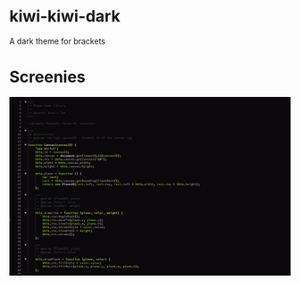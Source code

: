 kiwi-kiwi-dark
==============

A dark theme for brackets

# Screenies

![](kiwi-kiwi-dark-screenie.PNG)
